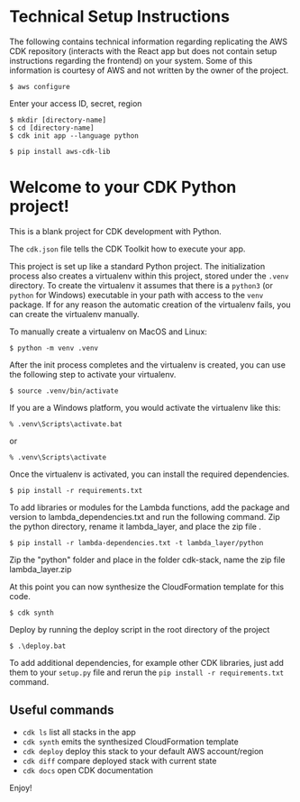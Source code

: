 # Technical Setup Instructions

The following contains technical information regarding replicating the AWS CDK repository (interacts with the React app but does not contain setup instructions regarding the frontend)  on your system. Some of this information is courtesy of AWS and not written by the owner of the project.

```
$ aws configure
```

Enter your access ID, secret, region

```
$ mkdir [directory-name]
$ cd [directory-name]
$ cdk init app --language python
```

```
$ pip install aws-cdk-lib
```

# Welcome to your CDK Python project!

This is a blank project for CDK development with Python.

The `cdk.json` file tells the CDK Toolkit how to execute your app.

This project is set up like a standard Python project.  The initialization
process also creates a virtualenv within this project, stored under the `.venv`
directory.  To create the virtualenv it assumes that there is a `python3`
(or `python` for Windows) executable in your path with access to the `venv`
package. If for any reason the automatic creation of the virtualenv fails,
you can create the virtualenv manually.

To manually create a virtualenv on MacOS and Linux:

```
$ python -m venv .venv
```

After the init process completes and the virtualenv is created, you can use the following
step to activate your virtualenv.

```
$ source .venv/bin/activate
```

If you are a Windows platform, you would activate the virtualenv like this:

```
% .venv\Scripts\activate.bat
```

or

```
% .venv\Scripts\activate
```

Once the virtualenv is activated, you can install the required dependencies.

```
$ pip install -r requirements.txt
```

To add libraries or modules for the Lambda functions, add the package and version to lambda_dependencies.txt and run the following command. Zip the python directory, rename it lambda_layer, and place the zip file .

```
$ pip install -r lambda-dependencies.txt -t lambda_layer/python
```

Zip the "python" folder and place in the folder cdk-stack, name the zip file lambda_layer.zip

At this point you can now synthesize the CloudFormation template for this code.

```
$ cdk synth
```

Deploy by running the deploy script in the root directory of the project
```
$ .\deploy.bat
```

To add additional dependencies, for example other CDK libraries, just add
them to your `setup.py` file and rerun the `pip install -r requirements.txt`
command.

## Useful commands

 * `cdk ls`          list all stacks in the app
 * `cdk synth`       emits the synthesized CloudFormation template
 * `cdk deploy`      deploy this stack to your default AWS account/region
 * `cdk diff`        compare deployed stack with current state
 * `cdk docs`        open CDK documentation

Enjoy!

